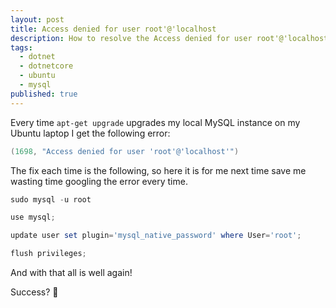 ```yaml
---
layout: post
title: Access denied for user root'@'localhost
description: How to resolve the Access denied for user root'@'localhost MySQL error message
tags:
  - dotnet
  - dotnetcore
  - ubuntu
  - mysql
published: true
---
```

Every time `apt-get upgrade` upgrades my local MySQL instance on my Ubuntu laptop I get the following error:

```powershell   
(1698, "Access denied for user 'root'@'localhost'")
```

The fix each time is the following, so here it is for me next time save me wasting time googling the error every time.

```powershell
sudo mysql -u root

use mysql;

update user set plugin='mysql_native_password' where User='root';

flush privileges;
```

And with that all is well again!

Success? 🎉
